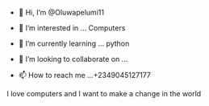 - 👋 Hi, I’m @Oluwapelumi11
- 👀 I’m interested in ... Computers


- 🌱 I’m currently learning ... python
- 💞️ I’m looking to collaborate on ...
- 📫 How to reach me ...+2349045127177

<!---
Oluwapelumi11/Oluwapelumi11 is a ✨ special ✨ repository because its `README.md` (this file) appears on your GitHub profile.
You can click the Preview link to take a look at your changes.
--->I love computers and I want to make a change in the world


